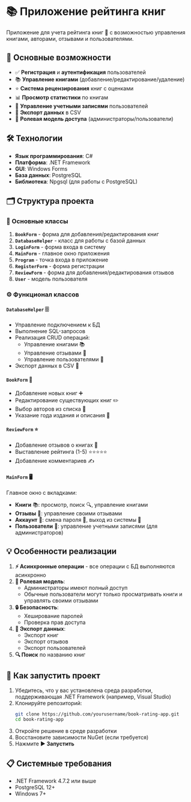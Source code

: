 # 📚 Приложение рейтинга книг

Приложение для учета рейтинга книг 📖 с возможностью управления книгами, авторами, отзывами и пользователями.

## 🚀 Основные возможности

- ✅ **Регистрация** и **аутентификация** пользователей
- 📚 **Управление книгами** (добавление/редактирование/удаление)
- ⭐ **Система рецензирования** книг с оценками
- 📊 **Просмотр статистики** по книгам
- 👥 **Управление учетными записями** пользователей
- 💾 **Экспорт данных** в CSV
- 🔐 **Ролевая модель доступа** (администраторы/пользователи)

## 🛠 Технологии

- **Язык программирования**: C#
- **Платформа**: .NET Framework
- **GUI**: Windows Forms
- **База данных**: PostgreSQL
- **Библиотека**: Npgsql (для работы с PostgreSQL)

## 🗂 Структура проекта

### 📝 Основные классы

1. **`BookForm`** - форма для добавления/редактирования книг
2. **`DatabaseHelper`** - класс для работы с базой данных
3. **`LoginForm`** - форма входа в систему
4. **`MainForm`** - главное окно приложения
5. **`Program`** - точка входа в приложение
6. **`RegisterForm`** - форма регистрации
7. **`ReviewForm`** - форма для добавления/редактирования отзывов
8. **`User`** - модель пользователя

### ⚙️ Функционал классов

#### `DatabaseHelper` 🗄️
- Управление подключением к БД
- Выполнение SQL-запросов
- Реализация CRUD операций:
  - Управление книгами 📚
  - Управление отзывами 💬
  - Управление пользователями 👥
- Экспорт данных в CSV 💾

#### `BookForm` 📝
- Добавление новых книг ➕
- Редактирование существующих книг ✏️
- Выбор авторов из списка 👤
- Указание года издания и описания 📅

#### `ReviewForm` ⭐
- Добавление отзывов о книгах 💬
- Выставление рейтинга (1-5) ⭐⭐⭐⭐⭐
- Добавление комментариев ✍️

#### `MainForm` 🖥️
Главное окно с вкладками:
- **Книги** 📚: просмотр, поиск 🔍, управление книгами
- **Отзывы** 💬: управление своими отзывами
- **Аккаунт** 👤: смена пароля 🔑, выход из системы 🚪
- **Пользователи** 👥: управление учетными записями (для администраторов)

## 💡 Особенности реализации

1. **⚡ Асинхронные операции** - все операции с БД выполняются асинхронно
2. **👑 Ролевая модель**:
   - Администраторы имеют полный доступ
   - Обычные пользователи могут только просматривать книги и управлять своими отзывами
3. **🔒 Безопасность**:
   - Хеширование паролей
   - Проверка прав доступа
4. **💾 Экспорт данных**:
   - Экспорт книг
   - Экспорт отзывов
   - Экспорт пользователей
5. **🔍 Поиск** по названию книг

## 🚀 Как запустить проект

1. Убедитесь, что у вас установлена среда разработки, поддерживающая .NET Framework (например, Visual Studio)
2. Клонируйте репозиторий:
   ```bash
   git clone https://github.com/yourusername/book-rating-app.git
   cd book-rating-app
   ```
3. Откройте решение в среде разработки
4. Восстановите зависимости NuGet (если требуется)
5. Нажмите **▶️ Запустить**

## 📋 Системные требования

- .NET Framework 4.7.2 или выше
- PostgreSQL 12+
- Windows 7+
